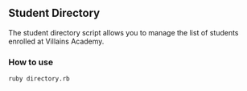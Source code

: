 ## Student Directory ##

The student directory script allows you to manage the list of students enrolled at Villains Academy.

### How to use ###

```shell
ruby directory.rb
```
